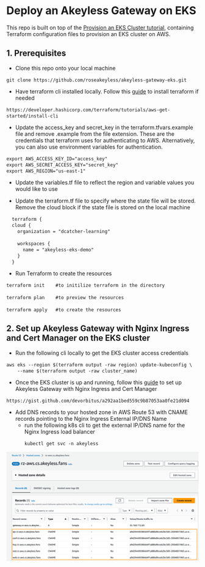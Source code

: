 # Deploy an Akeyless Gateway on EKS

This repo is built on top of the [Provision an EKS Cluster tutorial](https://developer.hashicorp.com/terraform/tutorials/kubernetes/eks), containing
Terraform configuration files to provision an EKS cluster on AWS.

## 1. Prerequisites
- Clone this repo onto your local machine
```
git clone https://github.com/roseakeyless/akeyless-gateway-eks.git
```
- Have terraform cli installed locally. Follow this [guide](https://developer.hashicorp.com/terraform/tutorials/aws-get-started/install-cli) to install terraform if needed
```
https://developer.hashicorp.com/terraform/tutorials/aws-get-started/install-cli
```

- Update the access_key and secret_key in the terraform.tfvars.example file and remove .example from the file extension. These are the credentials that terraform uses for authenticating to AWS. Alternatively, you can also use environment variables for authentication.
```
export AWS_ACCESS_KEY_ID="access_key"
export AWS_SECRET_ACCESS_KEY="secret_key"
export AWS_REGION="us-east-1"
```

- Update the variables.tf file to reflect the region and variable values you would like to use

- Update the terraform.tf file to specify where the state file will be stored. Remove the cloud block if the state file is stored on the local machine
```
  terraform {
  cloud {
    organization = "dcatcher-learning"

    workspaces {
      name = "akeyless-eks-demo"
    }
  }
```
- Run Terraform to create the resources
```
terraform init    #to initilize terraform in the directory

terraform plan    #to preview the resources

terraform apply   #to create the resources
```

## 2. Set up Akeyless Gateway with Nginx Ingress and Cert Manager on the EKS cluster
- Run the following cli locally to get the EKS cluster access credentials
```
aws eks --region $(terraform output -raw region) update-kubeconfig \
    --name $(terraform output -raw cluster_name)

```

- Once the EKS cluster is up and running, follow this [guide](https://gist.github.com/devorbitus/a292aa1bed559c9b87053aa0fe21d094) to set up Akeyless Gateway with Nginx Ingress and Cert Manager
```
https://gist.github.com/devorbitus/a292aa1bed559c9b87053aa0fe21d094
```

- Add DNS records to your hosted zone in AWS Route 53 with CNAME records pointing to the Nginx Ingress External IP/DNS Name
  - run the following k8s cli to get the external IP/DNS name for the Nginx Ingress load balancer
     ```
     kubectl get svc -n akeyless
     ```
  
![adding DNS records for the gateway to the hosted zone](./images/dns-records.png)
